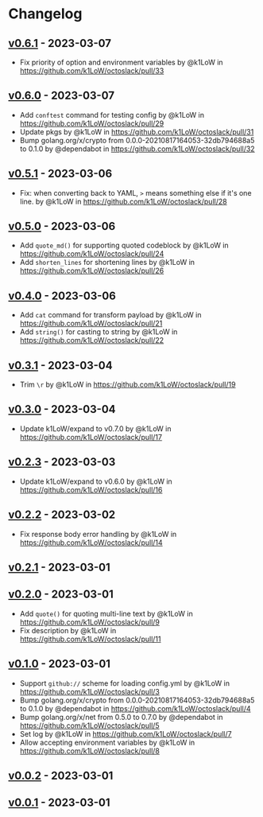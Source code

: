 # Changelog

## [v0.6.1](https://github.com/k1LoW/octoslack/compare/v0.6.0...v0.6.1) - 2023-03-07
- Fix priority of option and environment variables by @k1LoW in https://github.com/k1LoW/octoslack/pull/33

## [v0.6.0](https://github.com/k1LoW/octoslack/compare/v0.5.1...v0.6.0) - 2023-03-07
- Add `conftest` command for testing config by @k1LoW in https://github.com/k1LoW/octoslack/pull/29
- Update pkgs by @k1LoW in https://github.com/k1LoW/octoslack/pull/31
- Bump golang.org/x/crypto from 0.0.0-20210817164053-32db794688a5 to 0.1.0 by @dependabot in https://github.com/k1LoW/octoslack/pull/32

## [v0.5.1](https://github.com/k1LoW/octoslack/compare/v0.5.0...v0.5.1) - 2023-03-06
- Fix: when converting back to YAML, `>` means something else if it's one line. by @k1LoW in https://github.com/k1LoW/octoslack/pull/28

## [v0.5.0](https://github.com/k1LoW/octoslack/compare/v0.4.0...v0.5.0) - 2023-03-06
- Add `quote_md()` for supporting quoted codeblock by @k1LoW in https://github.com/k1LoW/octoslack/pull/24
- Add `shorten_lines` for shortening lines by @k1LoW in https://github.com/k1LoW/octoslack/pull/26

## [v0.4.0](https://github.com/k1LoW/octoslack/compare/v0.3.1...v0.4.0) - 2023-03-06
- Add `cat` command for transform payload by @k1LoW in https://github.com/k1LoW/octoslack/pull/21
- Add `string()` for casting to string by @k1LoW in https://github.com/k1LoW/octoslack/pull/22

## [v0.3.1](https://github.com/k1LoW/octoslack/compare/v0.3.0...v0.3.1) - 2023-03-04
- Trim `\r` by @k1LoW in https://github.com/k1LoW/octoslack/pull/19

## [v0.3.0](https://github.com/k1LoW/octoslack/compare/v0.2.3...v0.3.0) - 2023-03-04
- Update k1LoW/expand to v0.7.0 by @k1LoW in https://github.com/k1LoW/octoslack/pull/17

## [v0.2.3](https://github.com/k1LoW/octoslack/compare/v0.2.2...v0.2.3) - 2023-03-03
- Update k1LoW/expand to v0.6.0 by @k1LoW in https://github.com/k1LoW/octoslack/pull/16

## [v0.2.2](https://github.com/k1LoW/octoslack/compare/v0.2.1...v0.2.2) - 2023-03-02
- Fix response body error handling by @k1LoW in https://github.com/k1LoW/octoslack/pull/14

## [v0.2.1](https://github.com/k1LoW/octoslack/compare/v0.2.0...v0.2.1) - 2023-03-01

## [v0.2.0](https://github.com/k1LoW/octoslack/compare/v0.1.0...v0.2.0) - 2023-03-01
- Add `quote()` for quoting multi-line text by @k1LoW in https://github.com/k1LoW/octoslack/pull/9
- Fix description by @k1LoW in https://github.com/k1LoW/octoslack/pull/11

## [v0.1.0](https://github.com/k1LoW/octoslack/compare/v0.0.2...v0.1.0) - 2023-03-01
- Support `github://` scheme for loading config.yml by @k1LoW in https://github.com/k1LoW/octoslack/pull/3
- Bump golang.org/x/crypto from 0.0.0-20210817164053-32db794688a5 to 0.1.0 by @dependabot in https://github.com/k1LoW/octoslack/pull/4
- Bump golang.org/x/net from 0.5.0 to 0.7.0 by @dependabot in https://github.com/k1LoW/octoslack/pull/5
- Set log by @k1LoW in https://github.com/k1LoW/octoslack/pull/7
- Allow accepting environment variables by @k1LoW in https://github.com/k1LoW/octoslack/pull/8

## [v0.0.2](https://github.com/k1LoW/octoslack/compare/v0.0.1...v0.0.2) - 2023-03-01

## [v0.0.1](https://github.com/k1LoW/octoslack/commits/v0.0.1) - 2023-03-01
